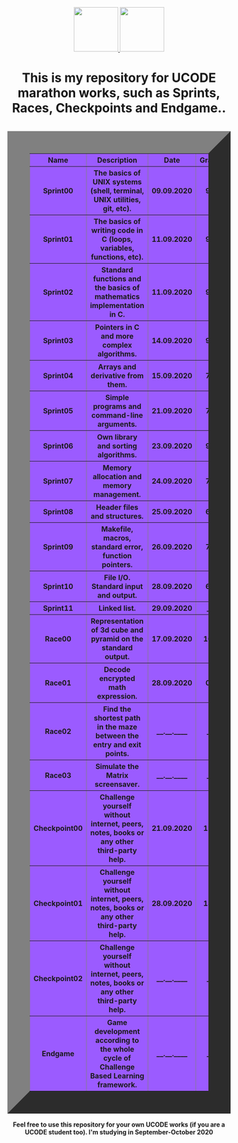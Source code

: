 <head>
    <p align="center">
        <a href="https://unitfactory.net/en/" target="_blank">
            <img src="https://github.com/slava-pleshkov/unit-factory-ucode/blob/master/.git_images/unit_logo.png?raw=true" height="100px">
        </a>
        <a href="https://ucode.world/en/" target="_blank">
            <img src="https://github.com/slava-pleshkov/unit-factory-ucode/blob/master/.git_images/ucode_logo.png?raw=true" height="100px">
        </a>
        <h1 align="center">This is my repository for UCODE marathon works, such as Sprints, Races, Checkpoints and Endgame..</h1>
    </p>
</head>

<table width="200" bgcolor="#9B5BFF" cellspacing="0" cellpadding="5" border="50" align="right">  
    <tr>
        <th>Name</th>
        <th>Description</th>
        <th>Date</th>
        <th>Grade</th>
    </tr>
    <tr>
        <th>Sprint00</th>
        <th>The basics of UNIX systems (shell, terminal, UNIX utilities, git, etc).</th>
        <th>09.09.2020</th>
        <th>96</th>
    </tr>
    <tr>
        <th>Sprint01</th>
        <th>The basics of writing code in C (loops, variables, functions, etc).</th>
        <th>11.09.2020</th>
        <th>90</th>
    </tr>
    <tr>
        <th>Sprint02</th>
        <th>Standard functions and the basics of mathematics implementation in C.</th>
        <th>11.09.2020</th>
        <th>92</th>
    </tr>
    <tr>
        <th>Sprint03</th>
        <th>Pointers in C and more complex algorithms.</th>
        <th>14.09.2020</th>
        <th>91</th>
    </tr>
    <tr>
        <th>Sprint04</th>
        <th>Arrays and derivative from them.</th>
        <th>15.09.2020</th>
        <th>78</th>
    </tr>
    <tr>
        <th>Sprint05</th>
        <th>Simple programs and command-line arguments.</th>
        <th>21.09.2020</th>
        <th>78</th>
    </tr>
    <tr>
        <th>Sprint06</th>
        <th>Own library and sorting algorithms.</th>
        <th>23.09.2020</th>
        <th>90</th>
    </tr>
    <tr>
        <th>Sprint07</th>
        <th>Memory allocation and memory management.</th>
        <th>24.09.2020</th>
        <th>79</th>
    </tr>
    <tr>
        <th>Sprint08</th>
        <th>Header files and structures.</th>
        <th>25.09.2020</th>
        <th>66</th>
    </tr>
    <tr>
        <th>Sprint09</th>
        <th>Makefile, macros, standard error, function pointers.</th>
        <th>26.09.2020</th>
        <th>78</th>
    </tr>
    <tr>
        <th>Sprint10</th>
        <th>File I/O. Standard input and output.</th>
        <th>28.09.2020</th>
        <th>65</th>
    </tr>
    <tr>
        <th>Sprint11</th>
        <th>Linked list.</th>
        <th>29.09.2020</th>
        <th>__</th>
    </tr>
    <tr>
        <th>Race00</th>
        <th>Representation of 3d cube and pyramid on the standard output.</th>
        <th>17.09.2020</th>
        <th>100</th>
    </tr>
    <tr>
        <th>Race01</th>
        <th>Decode encrypted math expression.</th>
        <th>28.09.2020</th>
        <th>0+</th>
    </tr>
    <tr>
        <th>Race02</th>
        <th>Find the shortest path in the maze between the entry and exit points.</th>
        <th>__.__.____</th>
        <th>__</th>
    </tr>
    <tr>
        <th>Race03</th>
        <th>Simulate the Matrix screensaver.</th>
        <th>__.__.____</th>
        <th>__</th>
    </tr>
    <tr>
        <th>Checkpoint00</th>
        <th>Challenge yourself without internet, peers, notes, books or any other third-party help.</th>
        <th>21.09.2020</th>
        <th>125</th>
    </tr>
    <tr>
        <th>Checkpoint01</th>
        <th>Challenge yourself without internet, peers, notes, books or any other third-party help.</th>
        <th>28.09.2020</th>
        <th>130</th>
    </tr>
    <tr>
        <th>Checkpoint02</th>
        <th>Challenge yourself without internet, peers, notes, books or any other third-party help.</th>
        <th>__.__.____</th>
        <th>__</th>
    </tr>
    <tr>
        <th>Endgame</th>
        <th>Game development according to the whole cycle of Challenge Based Learning framework.</th>
        <th>__.__.____</th>
        <th>__</th>
    </tr>
</table>
<h4 align="center">Feel free to use this repository for your own UCODE works (if you are a UCODE student too). I'm studying in September-October 2020</h4>
